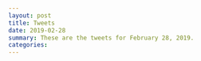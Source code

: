 ```yaml
---
layout: post
title: Tweets
date: 2019-02-28
summary: These are the tweets for February 28, 2019.
categories:
---
```


